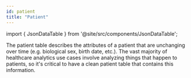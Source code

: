 ```yaml
---
id: patient
title: "Patient"
---
```


import { JsonDataTable } from '@site/src/components/JsonDataTable';

The patient table describes the attributes of a patient that are unchanging over time (e.g. biological sex, birth date, etc.).  The vast majority of healthcare analytics use cases involve analyzing things that happen to patients, so it's critical to have a clean patient table that contains this information.

<JsonDataTable jsonPath="nodes.model\.the_tuva_project\.core__patient.columns" />